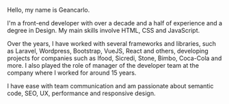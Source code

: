 Hello, my name is Geancarlo.

I'm a front-end developer with over a decade and a half of experience and a degree in Design. My main skills involve HTML, CSS and JavaScript.

Over the years, I have worked with several frameworks and libraries, such as Laravel, Wordpress, Bootstrap, VueJS, React and others, developing projects for companies such as Ifood, Sicredi, Stone, Bimbo, Coca-Cola and more. I also played the role of manager of the developer team at the company where I worked for around 15 years.

I have ease with team communication and am passionate about semantic code, SEO, UX, performance and responsive design.
